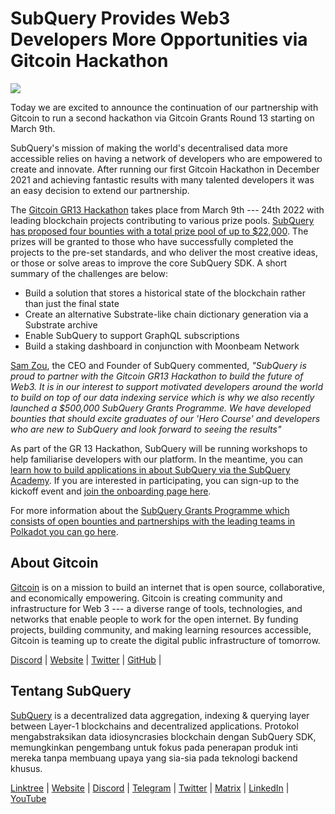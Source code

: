 # SubQuery Provides Web3 Developers More Opportunities via Gitcoin Hackathon

![](https://miro.medium.com/max/1400/0*LdQoekBCsctSL0Po)

Today we are excited to announce the continuation of our partnership with Gitcoin to run a second hackathon via Gitcoin Grants Round 13 starting on March 9th.

SubQuery's mission of making the world's decentralised data more accessible relies on having a network of developers who are empowered to create and innovate. After running our first Gitcoin Hackathon in December 2021 and achieving fantastic results with many talented developers it was an easy decision to extend our partnership.

The [Gitcoin GR13 Hackathon](https://gitcoin.co/hackathon/gr13/onboard) takes place from March 9th --- 24th 2022 with leading blockchain projects contributing to various prize pools. [SubQuery has proposed four bounties with a total prize pool of up to $22,000](https://gitcoin.co/hackathon/gr13/?org=subquery). The prizes will be granted to those who have successfully completed the projects to the pre-set standards, and who deliver the most creative ideas, or those or solve areas to improve the core SubQuery SDK. A short summary of the challenges are below:

- Build a solution that stores a historical state of the blockchain rather than just the final state
- Create an alternative Substrate-like chain dictionary generation via a Substrate archive
- Enable SubQuery to support GraphQL subscriptions
- Build a staking dashboard in conjunction with Moonbeam Network

[Sam Zou](https://twitter.com/zoujialiu), the CEO and Founder of SubQuery commented, _"SubQuery is proud to partner with the Gitcoin GR13 Hackathon to build the future of Web3. It is in our interest to support motivated developers around the world to build on top of our data indexing service which is why we also recently launched a $500,000 SubQuery Grants Programme. We have developed bounties that should excite graduates of our 'Hero Course' and developers who are new to SubQuery and look forward to seeing the results"_

As part of the GR 13 Hackathon, SubQuery will be running workshops to help familiarise developers with our platform. In the meantime, you can [learn how to build applications in about SubQuery via the SubQuery Academy](https://subquery.coassemble.com/unlock/dOKZW6O#/). If you are interested in participating, you can sign-up to the kickoff event and [join the onboarding page here](https://gitcoin.co/hackathon/gr13/onboard).

For more information about the [SubQuery Grants Programme which consists of open bounties and partnerships with the leading teams in Polkadot you can go here](https://subquery.network/grants).

## About Gitcoin

[Gitcoin](http://www.gitcoin.co) is on a mission to build an internet that is open source, collaborative, and economically empowering. Gitcoin is creating community and infrastructure for Web 3 --- a diverse range of tools, technologies, and networks that enable people to work for the open internet. By funding projects, building community, and making learning resources accessible, Gitcoin is teaming up to create the digital public infrastructure of tomorrow.

[Discord](https://discord.gg/6PZUM3cFpz) | [Website](http://www.gitcoin.co) | [Twitter](https://twitter.com/gitcoin) | [GitHub](https://github.com/gitcoinco/) |

## Tentang SubQuery

[SubQuery](https://subquery.network) is a decentralized data aggregation, indexing & querying layer between Layer-1 blockchains and decentralized applications. Protokol mengabstraksikan data idiosyncrasies blockchain dengan SubQuery SDK, memungkinkan pengembang untuk fokus pada penerapan produk inti mereka tanpa membuang upaya yang sia-sia pada teknologi backend khusus.

​​[Linktree](https://linktr.ee/subquerynetwork) | [Website](https://subquery.network/) | [Discord](https://discord.com/invite/78zg8aBSMG) | [Telegram](https://t.me/subquerynetwork) | [Twitter](https://twitter.com/subquerynetwork) | [Matrix](https://matrix.to/#/#subquery:matrix.org) | [LinkedIn](https://www.linkedin.com/company/subquery) | [YouTube](https://www.youtube.com/channel/UCi1a6NUUjegcLHDFLr7CqLw)
